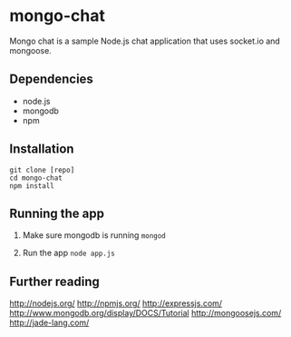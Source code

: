 # mongo-chat
Mongo chat is a sample Node.js chat application that uses socket.io and mongoose. 

## Dependencies

- node.js
- mongodb
- npm

## Installation

    git clone [repo]
    cd mongo-chat
    npm install

## Running the app

1. Make sure mongodb is running
`mongod`

2. Run the app
`node app.js`

## Further reading

http://nodejs.org/
http://npmjs.org/
http://expressjs.com/
http://www.mongodb.org/display/DOCS/Tutorial
http://mongoosejs.com/
http://jade-lang.com/